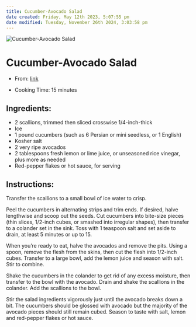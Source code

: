 ```yaml
---
title: Cucumber-Avocado Salad
date created: Friday, May 12th 2023, 5:07:55 pm
date modified: Tuesday, November 26th 2024, 3:03:58 pm
---
```


![Cucumber-Avocado Salad](https://static01.nyt.com/images/2021/07/13/dining/as-cucumber-avocado-saladd/merlin_189372006_a9ab5728-f86c-4727-aedf-3f1f6f4633b8-articleLarge.jpg)

# Cucumber-Avocado Salad

- From: [link](https://cooking.nytimes.com/recipes/1022411-cucumber-avocado-salad)

- Cooking Time: 15 minutes

## Ingredients:

- 2 scallions, trimmed then sliced crosswise 1/4-inch-thick
- Ice
- 1 pound cucumbers (such as 6 Persian or mini seedless, or 1 English)
- Kosher salt
- 2 very ripe avocados
- 2 tablespoons fresh lemon or lime juice, or unseasoned rice vinegar, plus more as needed
- Red-pepper flakes or hot sauce, for serving

## Instructions:

Transfer the scallions to a small bowl of ice water to crisp.

Peel the cucumbers in alternating strips and trim ends. If desired, halve lengthwise and scoop out the seeds. Cut cucumbers into bite-size pieces (thin slices, 1/2-inch cubes, or smashed into irregular shapes), then transfer to a colander set in the sink. Toss with 1 teaspoon salt and set aside to drain, at least 5 minutes or up to 15.

When you’re ready to eat, halve the avocados and remove the pits. Using a spoon, remove the flesh from the skins, then cut the flesh into 1/2-inch cubes. Transfer to a large bowl, add the lemon juice and season with salt. Stir to combine.

Shake the cucumbers in the colander to get rid of any excess moisture, then transfer to the bowl with the avocado. Drain and shake the scallions in the colander. Add the scallions to the bowl.

Stir the salad ingredients vigorously just until the avocado breaks down a bit. The cucumbers should be glossed with avocado but the majority of the avocado pieces should still remain cubed. Season to taste with salt, lemon and red-pepper flakes or hot sauce.
